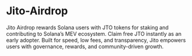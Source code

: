 # Jito-Airdrop
Jito Airdrop rewards Solana users with JTO tokens for staking and contributing to Solana’s MEV ecosystem. Claim free JTO instantly as an early adopter. Built for speed, low fees, and transparency, Jito empowers users with governance, rewards, and community-driven growth.
